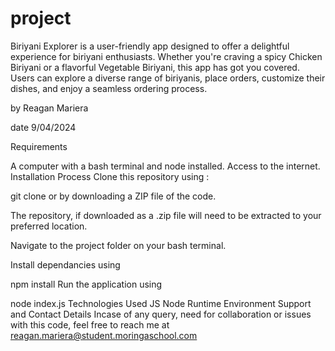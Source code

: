 # project
Biriyani Explorer is a user-friendly app designed to offer a delightful experience for biriyani enthusiasts. Whether you're craving a spicy Chicken Biriyani or a flavorful Vegetable Biriyani, this app has got you covered. Users can explore a diverse range of biriyanis, place orders, customize their dishes, and enjoy a seamless ordering process.


by Reagan Mariera


date 9/04/2024

Requirements


A computer with a bash terminal and node installed. Access to the internet. Installation Process Clone this repository using :

git clone or by downloading a ZIP file of the code.

The repository, if downloaded as a .zip file will need to be extracted to your preferred location.

Navigate to the project folder on your bash terminal.

Install dependancies using

npm install Run the application using

node index.js Technologies Used JS Node Runtime Environment Support and Contact Details Incase of any query, need for collaboration or issues with this code, feel free to reach me at reagan.mariera@student.moringaschool.com


